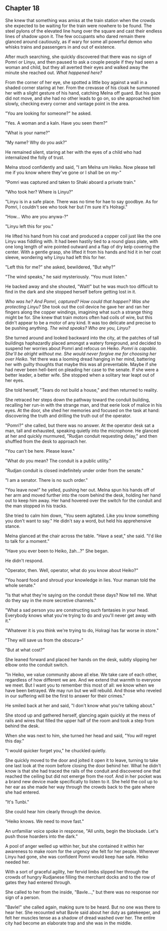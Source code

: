 ## Chapter 18

She knew that something was amiss at the train station when the crowds she expected to be waiting for the train were nowhere to be found. The steel pylons of the elevated line hung over the square and cast their endless lines of shadow upon it. The few occupants who dared remain there glanced around cautiously, as if wary for some all powerful demon who whisks trains and passengers in and out of existence.

After much searching, she quickly discovered that there was no sign of Pomri or Linyu, and then paused to ask a couple people if they had seen a woman and child, but they all averted their eyes and walked away the minute she reached out. *What happened here?*

From the corner of her eye, she spotted a little boy against a wall in a shaded corner staring at her. From the crevasse of his cloak he summoned her with a slight gesture of his hand, catching Melna off guard. But his gaze did not move, and she had no other leads to go on, so she approached him slowly, checking every corner and vantage point in the area.

"You are looking for someone?" he asked.

"Yes. A woman and a kaln. Have you seen them?"

"What is your name?"

"My name? Why do you ask?"

He remained silent, staring at her with the eyes of a child who had internalized the folly of trust. 

Melna stood confidently and said, "I am Melna um Heiko. Now please tell me if you know where they've gone or I shall be on my-"

"Pomri was captured and taken to Shaki aboard a private train."

"Who took her? Where is Linyu?"

"Linyu is in a safe place. There was no time for hae to say goodbye. As for Pomri, I couldn't see who took her but I'm sure it's Holragi."

"How... Who are you anywa-?"

"Linyu left this for you."

He lifted his hand from his coat and produced a copper coil just like the one Linyu was fiddling with. It had been hastily tied to a round glass plate, with one long length of wire pointed outward and a flap of dry kelp covering the center. With a gentle grasp, she lifted it from his hands and hid it in her coat sleeve, wondering why Linyu had left this for her.

"Left this for me?" she asked, bewildered, "But why?"

"The wind speaks," he said mysteriously. "You must listen."

He backed away and she shouted, "Wait!" but he was much too difficult to find in the dark and she stopped herself before getting lost in it. 

*Who was he? And Pomri, captured? How could that happen? Was she protecting Linyu?* She took out the coil device he gave her and ran her fingers along the copper windings, imagining what such a strange thing might be for. She knew that train motors often had coils of wire, but this didn't appear to be a motor of any kind. It was too delicate and precise to be pushing anything. *The wind speaks? Who are you, Linyu?*

She turned around and looked backward into the city, at the patches of tall buildings haphazardly placed amongst a watery foreground, and decided to suspend her worries about Pomri and refocus on Heiko. *Pomri is capable. She'll be alright without me. She would never forgive me for choosing her over Heiko.* Yet there was a looming dread hanging in her mind, battering her with guilty thoughts that maybe this was all preventable. Maybe if she had never been hell-bent on pleading her case to the senate. If she were a better leader, a better wife. She stopped when a solitary tear leapt out of her eyes.

She told herself, "Tears do not build a house," and then returned to reality.

She retraced her steps down the pathway toward the conduit building, recalling her run-in with the strange man, and that eerie look of malice in his eyes. At the door, she shed her memories and focused on the task at hand: discovering the truth and drilling the truth out of the operator.

"Pomri?" she called, but there was no answer. At the operator desk sat a man, tall and exhausted, speaking quietly into the microphone. He glanced at her and quickly murmured, "Rudjan conduit requesting delay," and then shuffled from the desk to approach her.

"You can't be here. Please leave."

"What do you mean? The conduit is a public utility."

"Rudjan conduit is closed indefinitely under order from the senate."

"I am a senator. There is no such order."

"You leave now!" he yelled, pushing her out. Melna spun his hands off of her arm and moved further into the room behind the desk, holding her hand out to keep him away. Her hand hovered over the switch for the conduit and the man stopped in his tracks. 

She tried to calm him down, "You seem agitated. Like you know something you don't want to say." He didn't say a word, but held his apprehensive stance.

Melna glanced at the chair across the table. "Have a seat," she said. "I'd like to talk for a moment."

"Have you ever been to Heiko, žah...?" She began.

He didn't respond.

"Operator, then. Well, operator, what do you know about Heiko?"

"You hoard food and shroud your knowledge in lies. Your maman told the whole senate."

"Is that what they're saying on the conduit these days? Now tell me. What do they say in the more secretive channels."

"What a sad person you are constructing such fantasies in your head. Everybody knows what you're trying to do and you'll never get away with it."

"Whatever it is you think we're trying to do, Holragi has far worse in store." 

"They will save us from the obscura–"

"But at what cost?"

She leaned forward and placed her hands on the desk, subtly slipping her elbow onto the conduit switch.

"In Heiko, we value community above all else. We take care of each other, regardless of how different we are. And we extend that warmth to everyone we meet. But I want you to remember this most of all: we know when we have been betrayed. We may run but we will rebuild. And those who reveled in our suffering will be the first to answer for their crimes."

He smiled back at her and said, "I don't know what you're talking about."

She stood up and gathered herself, glancing again quickly at the mess of rails and wires that filled the upper half of the room and took a step from behind the desk.

When she was next to him, she turned her head and said, "You *will* regret this day."

"I would quicker forget you," he chuckled quietly.

She quickly moved to the door and jolted it open it to leave, turning to take one last look at the room before closing the door behind her. What he didn't know is that she had traced the rails of the conduit and discovered one that reached the ceiling but did not emerge from the roof. And in her pocket was a brand new device made specifically to listen to it. She held the coil up to her ear as she made her way through the crowds back to the gate where she had entered.

"It's Tunbi."

She could hear him clearly through the device.

"Heiko knows. We need to move fast."

An unfamiliar voice spoke in response, "All units, begin the blockade. Let's push those hoarders into the dark."

A pool of anger welled up within her, but she contained it within her awareness to make room for the urgency she felt for her people. Wherever Linyu had gone, she was confident Pomri would keep hae safe. Heiko needed her.

With a sort of graceful agility, her fervid limbs slipped her through the crowds of hungry Rudjanese filling the merchant docks and to the row of gates they had entered through.

She called to her from the inside, "Bavle...," but there was no response nor sign of a person.

"Bavle!" she called again, making sure to be heard. But no one was there to hear her. She recounted what Bavle said about her duty as gatekeeper, and felt her muscles tense as a shadow of dread washed over her. The entire city had become an elaborate trap and she was in the middle.
